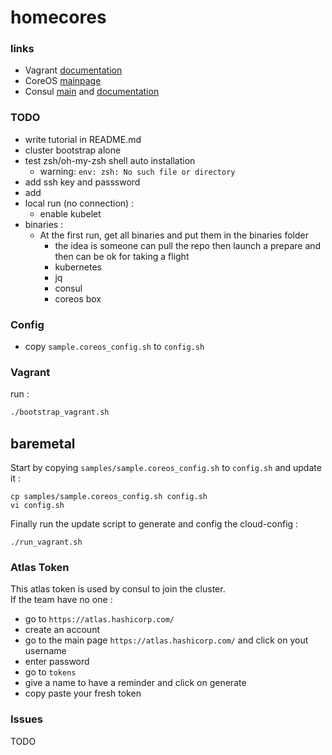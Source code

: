 # homecores

### links
- Vagrant [documentation](https://docs.vagrantup.com/v2/)
- CoreOS [mainpage](https://coreos.com/)
- Consul [main](https://www.consul.io/) and [documentation](https://www.consul.io/docs/index.html)

### TODO
- write tutorial in README.md
- cluster bootstrap alone
- test zsh/oh-my-zsh shell auto installation
   - warning: `env: zsh: No such file or directory`
- add ssh key and passsword
- add 
- local run (no connection) :
   - enable kubelet
- binaries :   
   - At the first run, get all binaries and put them in the binaries folder
     - the idea is someone can pull the repo then launch a prepare and then can be ok for taking a flight
     - kubernetes
     - jq
     - consul
     - coreos box

### Config
- copy `sample.coreos_config.sh` to `config.sh`

### Vagrant
run :
```bash
./bootstrap_vagrant.sh
```

## baremetal
Start by copying `samples/sample.coreos_config.sh` to `config.sh` and update it :  
```
cp samples/sample.coreos_config.sh config.sh
vi config.sh
```

Finally run the update script to generate and config the cloud-config :  
```
./run_vagrant.sh
```


### Atlas Token
This atlas token is used by consul to join the cluster.  
If the team have no one :
- go to `https://atlas.hashicorp.com/`
- create an account
- go to the main page `https://atlas.hashicorp.com/` and click on yout username
- enter password
- go to `tokens`
- give a name to have a reminder and click on generate
- copy paste your fresh token

### Issues
TODO